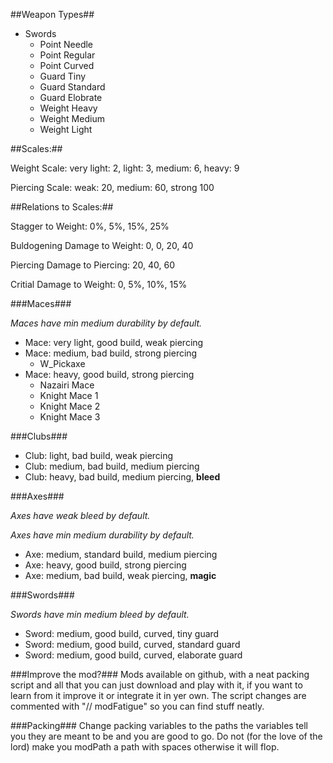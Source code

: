 ##Weapon Types##
* Swords
    - Point Needle
    - Point Regular
    - Point Curved
    - Guard Tiny
    - Guard Standard
    - Guard Elobrate
    - Weight Heavy
    - Weight Medium
    - Weight Light

##Scales:##

Weight Scale: very light: 2, light: 3, medium: 6, heavy: 9

Piercing Scale: weak: 20, medium: 60, strong 100

##Relations to Scales:##

Stagger to Weight: 0%, 5%, 15%, 25%

Buldogening Damage to Weight: 0, 0, 20, 40

Piercing Damage to Piercing: 20, 40, 60

Critial Damage to Weight: 0, 5%, 10%, 15%

###Maces###

*Maces have min medium durability by default.*
 * Mace: very light, good build, weak piercing
 * Mace: medium, bad build, strong piercing
    - W_Pickaxe
 * Mace: heavy, good build, strong piercing
    - Nazairi Mace
    - Knight Mace 1
    - Knight Mace 2
    - Knight Mace 3

###Clubs###

 * Club: light, bad build, weak piercing
 * Club: medium, bad build, medium piercing
 * Club: heavy, bad build, medium piercing, **bleed**

###Axes###

*Axes have weak bleed by default.*

*Axes have min medium durability by default.*

 * Axe: medium, standard build, medium piercing
 * Axe: heavy, good build, strong piercing
 * Axe: medium, bad build, weak piercing, **magic**


###Swords###

*Swords have min medium bleed by default.*

 * Sword: medium, good build, curved, tiny guard
 * Sword: medium, good build, curved, standard guard
 * Sword: medium, good build, curved, elaborate guard

###Improve the mod?###
Mods available on github, with a neat packing script and all that you can just download and play with it, if you want to learn from it improve it or integrate it in yer own. The script changes are commented with "// modFatigue" so you can find stuff neatly.

###Packing###
Change packing variables to the paths the variables tell you they are meant to be and you are good to go.
Do not (for the love of the lord) make you modPath a path with spaces otherwise it will flop.